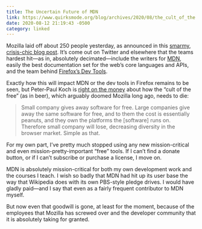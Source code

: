 ```yaml
---
title: The Uncertain Future of MDN
link: https://www.quirksmode.org/blog/archives/2020/08/the_cult_of_the.html
date: 2020-08-12 21:19:43 -0500
category: linked
---
```


Mozilla laid off about 250 people yesterday, as announced in this
[smarmy, crisis-chic blog post](https://blog.mozilla.org/blog/2020/08/11/changing-world-changing-mozilla/).
It’s come out on Twitter and elsewhere that the teams hardest hit—as in, absolutely
decimated—include the writers for [MDN](https://developer.mozilla.org/en-US/), easily the best
documentation set for the web’s core languages and APIs, and the team behind
[Firefox’s Dev Tools](https://developer.mozilla.org/en-US/docs/Tools).

Exactly how this will impact MDN or the dev tools in Firefox remains to be seen, but Peter-Paul Koch
is [right on the money](https://www.quirksmode.org/blog/archives/2020/08/the_cult_of_the.html) about
how the “cult of the free” (as in beer), which arguably doomed Mozilla long ago, needs to die:

> Small company gives away software for free. Large companies give away the same software for free,
> and to them the cost is essentially peanuts, and they own the platforms the [software] runs on.
> Therefore small company will lose, decreasing diversity in the browser market. Simple as that.

For my own part, I’ve pretty much stopped using any new mission-critical and even
mission-pretty-important “free” tools. If I can’t find a donate button, or if I can’t subscribe or
purchase a license, I move on.

MDN is absolutely mission-critical for both my own development work and the courses I teach. I wish
so badly that MDN had hit up its user base the way that Wikipedia does with its own PBS-style pledge
drives. I would have gladly paid—and I say that even as a fairly frequent contributor to MDN myself.

But now even that goodwill is gone, at least for the moment, because of the employees that Mozilla
has screwed over and the developer community that it is absolutely taking for granted.
